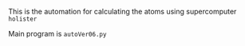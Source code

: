This is the automation for calculating the atoms using supercomputer `holister`

Main program is `autoVer06.py`
